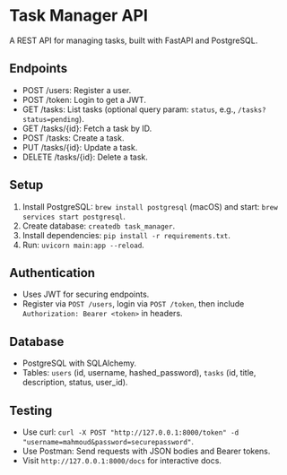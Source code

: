 # Task Manager API
A REST API for managing tasks, built with FastAPI and PostgreSQL.

## Endpoints
- POST /users: Register a user.
- POST /token: Login to get a JWT.
- GET /tasks: List tasks (optional query param: `status`, e.g., `/tasks?status=pending`).
- GET /tasks/{id}: Fetch a task by ID.
- POST /tasks: Create a task.
- PUT /tasks/{id}: Update a task.
- DELETE /tasks/{id}: Delete a task.

## Setup
1. Install PostgreSQL: `brew install postgresql` (macOS) and start: `brew services start postgresql`.
2. Create database: `createdb task_manager`.
3. Install dependencies: `pip install -r requirements.txt`.
4. Run: `uvicorn main:app --reload`.

## Authentication
- Uses JWT for securing endpoints.
- Register via `POST /users`, login via `POST /token`, then include `Authorization: Bearer <token>` in headers.

## Database
- PostgreSQL with SQLAlchemy.
- Tables: `users` (id, username, hashed_password), `tasks` (id, title, description, status, user_id).

## Testing
- Use curl: `curl -X POST "http://127.0.0.1:8000/token" -d "username=mahmoud&password=securepassword"`.
- Use Postman: Send requests with JSON bodies and Bearer tokens.
- Visit `http://127.0.0.1:8000/docs` for interactive docs.